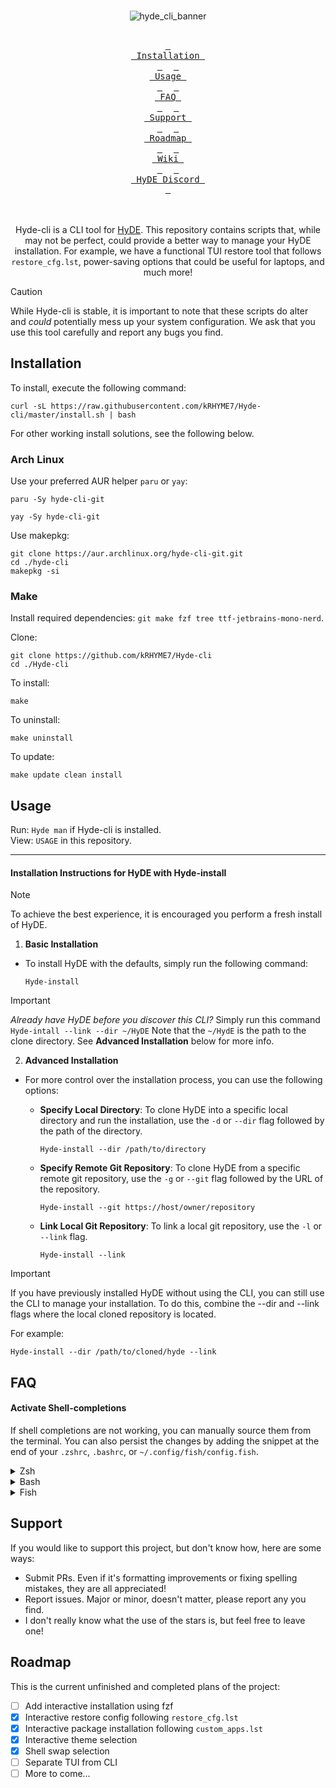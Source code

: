 <div align="center">
  <br>

![hyde_cli_banner](https://raw.githubusercontent.com/krhyme7/hyde-cli/master/Assets/hyde_cli_banner.png)

  <br>
  <a href="#installation"><kbd> <br> Installation <br> </kbd></a>&ensp;&ensp;
  <a href="#usage"><kbd> <br> Usage <br> </kbd></a>&ensp;&ensp;
  <a href="#faq"><kbd> <br> FAQ <br> </kbd></a>&ensp;&ensp;
  <a href="#support"><kbd> <br> Support <br> </kbd></a>&ensp;&ensp;
  <a href="#roadmap"><kbd> <br> Roadmap <br> </kbd></a>&ensp;&ensp;
  <a href="https://github.com/kRHYME7/Hyde-cli/wiki"><kbd> <br> Wiki <br> </kbd></a>&ensp;&ensp;
  <a href="https://discord.gg/qWehcFJxPa"><kbd> <br> HyDE Discord <br> </kbd></a>
  <br><br><br>

Hyde-cli is a CLI tool for [HyDE](https://github.com/prasanthrangan/hyprdots).
This repository contains scripts that, while may not be perfect, could provide a better way to manage your HyDE installation.
For example, we have a functional TUI restore tool that follows `restore_cfg.lst`, power-saving options that could be useful for laptops, and much more!

</div>

> [!CAUTION]
> While Hyde-cli is stable, it is important to note that these scripts do alter and *could* potentially mess up your system configuration.
> We ask that you use this tool carefully and report any bugs you find.

## Installation

To install, execute the following command: 

```
curl -sL https://raw.githubusercontent.com/kRHYME7/Hyde-cli/master/install.sh | bash
```

For other working install solutions, see the following below.

### Arch Linux

Use your preferred AUR helper `paru` or `yay`: 

```
paru -Sy hyde-cli-git
```

```
yay -Sy hyde-cli-git
```

Use makepkg: 

```
git clone https://aur.archlinux.org/hyde-cli-git.git
cd ./hyde-cli
makepkg -si
```

### Make

Install required dependencies: `git make fzf tree ttf-jetbrains-mono-nerd`.

Clone: 

```
git clone https://github.com/kRHYME7/Hyde-cli
cd ./Hyde-cli
```

To install: 

```
make
```

To uninstall: 

```
make uninstall
```

To update: 

```
make update clean install
```

## Usage

Run: `Hyde man` if Hyde-cli is installed.
<br>
View: `USAGE` in this repository.

---

#### Installation Instructions for HyDE with Hyde-install

> [!Note]
> To achieve the best experience, it is encouraged you perform a fresh install of HyDE.

1) **Basic Installation**

  - To install HyDE with the defaults, simply run the following command: 

    ```
    Hyde-install
    ```

> [!Important]
>  _Already  have HyDE before you discover this CLI?_
> Simply run this command 
> ` Hyde-intall --link --dir ~/HyDE ` 
>  Note that the ` ~/HydE ` is the path to the clone directory. 
> See **Advanced Installation** below for more info.

2) **Advanced Installation**

  - For more control over the installation process, you can use the following options: 

    - **Specify Local Directory**: To clone HyDE into a specific local directory and run the installation, use the `-d` or `--dir` flag followed by the path of the directory.

      ```
      Hyde-install --dir /path/to/directory
      ```

    - **Specify Remote Git Repository**: To clone HyDE from a specific remote git repository, use the `-g` or `--git` flag followed by the URL of the repository.

      ```
      Hyde-install --git https://host/owner/repository
      ```

    - **Link Local Git Repository**: To link a local git repository, use the `-l` or `--link` flag.

      ```
      Hyde-install --link
      ```


> [!Important]
> If you have previously installed HyDE without using the CLI, you can still use the CLI to manage your installation.
> To do this, combine the --dir and --link flags where the local cloned repository is located.
> 
> For example: 
> 
> ```
> Hyde-install --dir /path/to/cloned/hyde --link
> ```

## FAQ

#### Activate Shell-completions

If shell completions are not working, you can manually source them from the terminal. You can also persist the changes by adding the snippet at the end of your `.zshrc`, `.bashrc`, or `~/.config/fish/config.fish`.

<details>
<summary>Zsh</summary>

```
source /usr/share/hyde-cli/Hyde.zsh
```

</details>

<details>
<summary>Bash</summary>

```
source /usr/share/hyde-cli/Hyde.bash
```

</details>

<details>
<summary>Fish</summary>

```
source /usr/share/hyde-cli/Hyde.fish
```

</details>

## Support

If you would like to support this project, but don't know how, here are some ways: 

- Submit PRs. Even if it's formatting improvements or fixing spelling mistakes, they are all appreciated!
- Report issues. Major or minor, doesn't matter, please report any you find.
- I don't really know what the use of the stars is, but feel free to leave one!

## Roadmap

This is the current unfinished and completed plans of the project: 

- [ ] Add interactive installation using fzf
- [x] Interactive restore config following `restore_cfg.lst`
- [x] Interactive package installation following `custom_apps.lst`
- [x] Interactive theme selection
- [x] Shell swap selection
- [ ] Separate TUI from CLI
- [ ] More to come...
